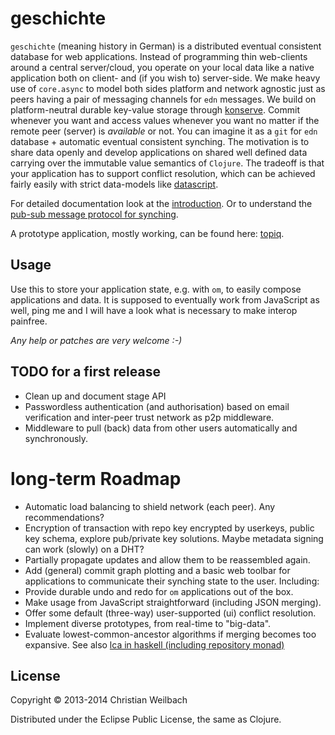 # geschichte

`geschichte` (meaning history in German) is a distributed eventual consistent database for web applications. Instead of programming thin web-clients around a central server/cloud, you operate on your local data like a native application both on client- and (if you wish to) server-side. We make heavy use of `core.async` to model both sides platform and network agnostic just as peers having a pair of messaging channels for `edn` messages. We build on platform-neutral durable key-value storage through [konserve](https://github.com/ghubber/konserve).
Commit whenever you want and access values whenever you want no matter if the remote peer (server) is *available* or not. You can imagine it as a `git` for `edn` database + automatic eventual consistent synching. The motivation is to share data openly and develop applications on shared well defined data carrying over the immutable value semantics of `Clojure`. The tradeoff is that your application has to support conflict resolution, which can be achieved fairly easily with strict data-models like [datascript](https://github.com/tonsky/datascript).

For detailed documentation look at the [introduction](http://ghubber.github.io/geschichte/). Or to understand the [pub-sub message protocol for synching](http://ghubber.github.io/geschichte/synching.html). 

A prototype application, mostly working, can be found here: [topiq](https://github.com/kordano/topiq).

## Usage

Use this to store your application state, e.g. with `om`, to
easily compose applications and data. It is supposed to eventually work
from JavaScript as well, ping me and I will have a look what is
necessary to make interop painfree. 

*Any help or patches are very welcome :-)*

## TODO for a first release

- Clean up and document stage API
- Passwordless authentication (and authorisation) based on email verification and inter-peer trust network as p2p middleware.
- Middleware to pull (back) data from other users automatically and synchronously.

# long-term Roadmap

- Automatic load balancing to shield network (each peer). Any recommendations?
- Encryption of transaction with repo key encrypted by userkeys, public key schema, explore pub/private key solutions. Maybe metadata signing can work (slowly) on a DHT?
- Partially propagate updates and allow them to be reassembled again.
- Add (general) commit graph plotting and a basic web toolbar for applications to communicate their synching state to the user. Including:
- Provide durable undo and redo for `om` applications out of the box.
- Make usage from JavaScript straightforward (including JSON merging).
- Offer some default (three-way) user-supported (ui) conflict resolution.
- Implement diverse prototypes, from real-time to "big-data".
- Evaluate lowest-common-ancestor algorithms if merging becomes too expansive.
  See also [lca in haskell (including repository monad)](http://slideshare.net/ekmett/skewbinary-online-lowest-common-ancestor-search#btnNext)

## License

Copyright © 2013-2014 Christian Weilbach

Distributed under the Eclipse Public License, the same as Clojure.
